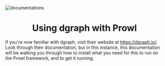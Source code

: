 ![documentations](http://getprowl.com/assets/images/documentation1.png)
<h1 align="center">Using dgraph with Prowl</h1>

If you're now familiar with dgraph, visit their website at https://dgraph.io/. Look through their documentation, but in this instance, this documentation will be walking you through how to install what you need for this to run on the Prowl framework, and to get it running. 

